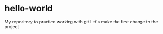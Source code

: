 # hello-world
My repository to practice working with git
Let's make the first change to the project
